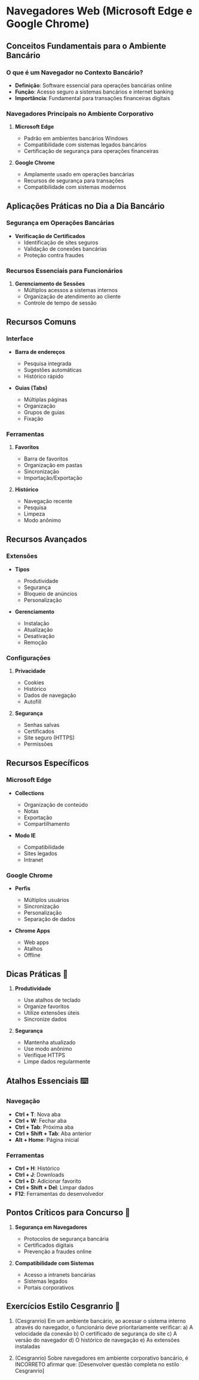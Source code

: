 # Navegadores Web (Microsoft Edge e Google Chrome)

## Conceitos Fundamentais para o Ambiente Bancário

### O que é um Navegador no Contexto Bancário?
- **Definição**: Software essencial para operações bancárias online
- **Função**: Acesso seguro a sistemas bancários e internet banking
- **Importância**: Fundamental para transações financeiras digitais

### Navegadores Principais no Ambiente Corporativo
1. **Microsoft Edge**
   - Padrão em ambientes bancários Windows
   - Compatibilidade com sistemas legados bancários
   - Certificação de segurança para operações financeiras

2. **Google Chrome**
   - Amplamente usado em operações bancárias
   - Recursos de segurança para transações
   - Compatibilidade com sistemas modernos

## Aplicações Práticas no Dia a Dia Bancário

### Segurança em Operações Bancárias
- **Verificação de Certificados**
  - Identificação de sites seguros
  - Validação de conexões bancárias
  - Proteção contra fraudes

### Recursos Essenciais para Funcionários
1. **Gerenciamento de Sessões**
   - Múltiplos acessos a sistemas internos
   - Organização de atendimento ao cliente
   - Controle de tempo de sessão

## Recursos Comuns

### Interface
- **Barra de endereços**
  - Pesquisa integrada
  - Sugestões automáticas
  - Histórico rápido

- **Guias (Tabs)**
  - Múltiplas páginas
  - Organização
  - Grupos de guias
  - Fixação

### Ferramentas
1. **Favoritos**
   - Barra de favoritos
   - Organização em pastas
   - Sincronização
   - Importação/Exportação

2. **Histórico**
   - Navegação recente
   - Pesquisa
   - Limpeza
   - Modo anônimo

## Recursos Avançados

### Extensões
- **Tipos**
  - Produtividade
  - Segurança
  - Bloqueio de anúncios
  - Personalização

- **Gerenciamento**
  - Instalação
  - Atualização
  - Desativação
  - Remoção

### Configurações
1. **Privacidade**
   - Cookies
   - Histórico
   - Dados de navegação
   - Autofill

2. **Segurança**
   - Senhas salvas
   - Certificados
   - Site seguro (HTTPS)
   - Permissões

## Recursos Específicos

### Microsoft Edge
- **Collections**
  - Organização de conteúdo
  - Notas
  - Exportação
  - Compartilhamento

- **Modo IE**
  - Compatibilidade
  - Sites legados
  - Intranet

### Google Chrome
- **Perfis**
  - Múltiplos usuários
  - Sincronização
  - Personalização
  - Separação de dados

- **Chrome Apps**
  - Web apps
  - Atalhos
  - Offline

## Dicas Práticas 🎯

1. **Produtividade**
   - Use atalhos de teclado
   - Organize favoritos
   - Utilize extensões úteis
   - Sincronize dados

2. **Segurança**
   - Mantenha atualizado
   - Use modo anônimo
   - Verifique HTTPS
   - Limpe dados regularmente

## Atalhos Essenciais ⌨️

### Navegação
- **Ctrl + T**: Nova aba
- **Ctrl + W**: Fechar aba
- **Ctrl + Tab**: Próxima aba
- **Ctrl + Shift + Tab**: Aba anterior
- **Alt + Home**: Página inicial

### Ferramentas
- **Ctrl + H**: Histórico
- **Ctrl + J**: Downloads
- **Ctrl + D**: Adicionar favorito
- **Ctrl + Shift + Del**: Limpar dados
- **F12**: Ferramentas do desenvolvedor

## Pontos Críticos para Concurso 🎯

1. **Segurança em Navegadores**
   - Protocolos de segurança bancária
   - Certificados digitais
   - Prevenção a fraudes online

2. **Compatibilidade com Sistemas**
   - Acesso a intranets bancárias
   - Sistemas legados
   - Portais corporativos

## Exercícios Estilo Cesgranrio 📝

1. (Cesgranrio) Em um ambiente bancário, ao acessar o sistema interno através do navegador, o funcionário deve prioritariamente verificar:
   a) A velocidade da conexão
   b) O certificado de segurança do site
   c) A versão do navegador
   d) O histórico de navegação
   e) As extensões instaladas

2. (Cesgranrio) Sobre navegadores em ambiente corporativo bancário, é INCORRETO afirmar que:
   [Desenvolver questão completa no estilo Cesgranrio]